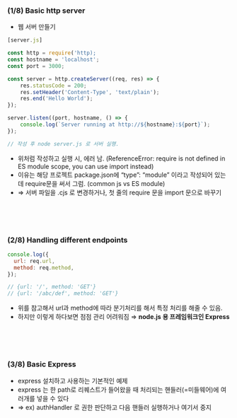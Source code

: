### (1/8) Basic http server

- 웹 서버 만들기

```jsx
[server.js]

const http = require('http);
const hostname = 'localhost';
const port = 3000;

const server = http.createServer((req, res) => {
	res.statusCode = 200;
	res.setHeader('Content-Type', 'text/plain');
	res.end('Hello World');
});

server.listen((port, hostname, () => {
	console.log(`Server running at http://${hostname}:${port}`);
});

// 작성 후 node server.js 로 서버 실행.
```

- 위처럼 작성하고 실행 시, 에러 남. (ReferenceError: require is not defined in ES module scope, you can use import instead)
- 이유는 해당 프로젝트 package.json에 “type”: “module” 이라고 작성되어 있는데 require문을 써서 그럼. (common js vs ES module)
- ⇒ 서버 파일을 .cjs 로 변경하거나, 첫 줄의 require 문을 import 문으로 바꾸기

<br/><br/><br/>

### (2/8) Handling different endpoints

```jsx
console.log({
  url: req.url,
  method: req.method,
});

// {url: '/', method: 'GET'}
// {url: '/abc/def', method: 'GET'}
```

- 위를 참고해서 url과 method에 따라 분기처리를 해서 특정 처리를 해줄 수 있음.
- 하지만 이렇게 하다보면 점점 관리 어려워짐 ⇒ **node.js 용 프레임워크인 Express**


<br/><br/><br/>



### (3/8) Basic Express

- express 설치하고 사용하는 기본적인 예제
- express 는 한 path로 리퀘스트가 들어왔을 때 처리되는 핸들러(=미들웨어)에 여러개를 넣을 수 있다
- ⇒ ex) authHandler 로 권한 판단하고 다음 핸들러 실행하거나 여기서 중지


<br/><br/><br/>

